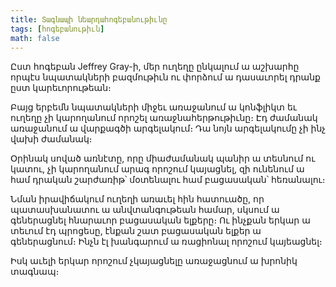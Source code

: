 ```yaml
---
title: Տագնապի նեարդահոգեբանութիւնը
tags: [հոգեբանութիւն]
math: false
---
```


Ըստ հոգեբան Jeffrey Gray-ի, մեր ուղեղը ընկալում ա աշխարհը որպէս նպատակների բազմութիւն ու փորձում ա դասաւորել դրանք ըստ կարեւորութեան։

Բայց երբեմն նպատակների միջեւ առաջանում ա կոնֆլիկտ եւ ուղեղը չի կարողանում որոշել առաջնահերթութիւնը։ Էդ ժամանակ առաջանում ա վարքագծի արգելակում։ Դա նոյն արգելակումը չի ինչ վախի ժամանակ։

Օրինակ սոված առնէտը, որը միաժամանակ պանիր ա տեսնում ու կատու, չի կարողանում արագ որոշում կայացնել, զի ունենում ա համ դրական շարժառիթ՝ մօտենալու համ բացասական՝ հեռանալու։

Նման իրավիճակում ուղեղի առաւել հին հատուածը, որ պատասխանատու ա անվտանգութեան համար, սկսում ա գեներացնել հնարաւոր բացասական ելքերը։ Ու ինչքան երկար ա տեւում էդ պրոցեսը, էնքան շատ բացասական ելքեր ա գեներացնում։ Ինչն էլ խանգարում ա ռացիոնալ որոշում կայեացնել։

Իսկ աւելի երկար որոշում չկայացնելը առաջացնում ա խրոնիկ տագնապ։
